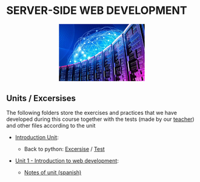 # SERVER-SIDE WEB DEVELOPMENT

<div align="center">
<img width = 45% src = "../img/dsw.jpg">
</div>

## Units / Excersises

The following folders store the exercises and practices that we have developed during this course together with the tests (made by our [teacher](https://github.com/sdelquin)) and other files according to the unit

- [Introduction Unit](ut0/):
  - Back to python: [Excersise](ut0/max_product.py) / [Test](ut0/test_max_product.py)

- [Unit 1 - Introduction to web development](ut1/):
  - [Notes of unit (spanish)](ut1/Readme.md)
